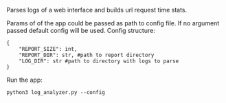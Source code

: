 Parses logs of a web interface and builds url request time stats.

Params of of the app could be passed as path to config file.
If no argument passed default config will be used.
Config structure: 

```
{
    "REPORT_SIZE": int,
    "REPORT_DIR": str, #path to report directory
    "LOG_DIR": str #path to directory with logs to parse
}
```

Run the app: 
```
python3 log_analyzer.py --config
```
